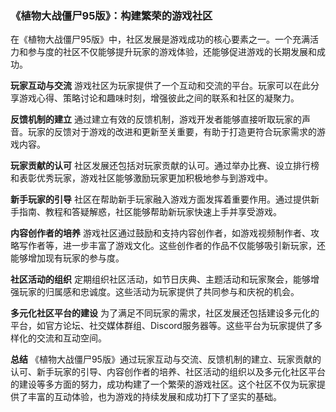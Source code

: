 ### 《植物大战僵尸95版》：构建繁荣的游戏社区

在《植物大战僵尸95版》中，社区发展是游戏成功的核心要素之一。一个充满活力和参与度的社区不仅能够提升玩家的游戏体验，还能够促进游戏的长期发展和成功。

**玩家互动与交流**
游戏社区为玩家提供了一个互动和交流的平台。玩家可以在此分享游戏心得、策略讨论和趣味时刻，增强彼此之间的联系和社区的凝聚力。

**反馈机制的建立**
通过建立有效的反馈机制，游戏开发者能够直接听取玩家的声音。玩家的反馈对于游戏的改进和更新至关重要，有助于打造更符合玩家需求的游戏内容。

**玩家贡献的认可**
社区发展还包括对玩家贡献的认可。通过举办比赛、设立排行榜和表彰优秀玩家，游戏社区能够激励玩家更加积极地参与到游戏中。

**新手玩家的引导**
社区在帮助新手玩家融入游戏方面发挥着重要作用。通过提供新手指南、教程和答疑解惑，社区能够帮助新玩家快速上手并享受游戏。

**内容创作者的培养**
游戏社区通过鼓励和支持内容创作者，如游戏视频制作者、攻略写作者等，进一步丰富了游戏文化。这些创作者的作品不仅能够吸引新玩家，还能够增加现有玩家的参与度。

**社区活动的组织**
定期组织社区活动，如节日庆典、主题活动和玩家聚会，能够增强玩家的归属感和忠诚度。这些活动为玩家提供了共同参与和庆祝的机会。

**多元化社区平台的建设**
为了满足不同玩家的需求，社区发展还包括建设多元化的平台，如官方论坛、社交媒体群组、Discord服务器等。这些平台为玩家提供了多样化的交流和互动空间。

**总结**
《植物大战僵尸95版》通过玩家互动与交流、反馈机制的建立、玩家贡献的认可、新手玩家的引导、内容创作者的培养、社区活动的组织以及多元化社区平台的建设等多方面的努力，成功构建了一个繁荣的游戏社区。这个社区不仅为玩家提供了丰富的互动体验，也为游戏的持续发展和成功打下了坚实的基础。